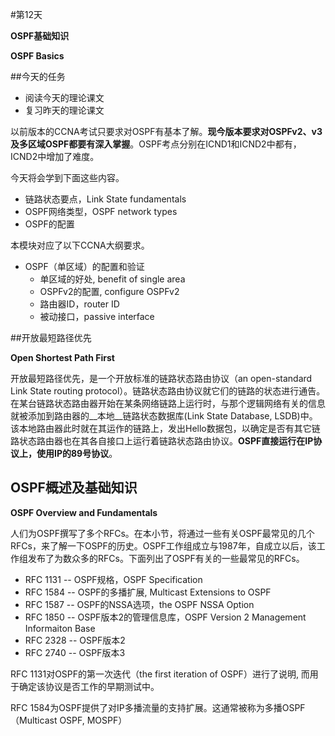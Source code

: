#第12天

__OSPF基础知识__

__OSPF Basics__

##今天的任务

+ 阅读今天的理论课文
+ 复习昨天的理论课文

以前版本的CCNA考试只要求对OSPF有基本了解。__现今版本要求对OSPFv2、v3及多区域OSPF都要有深入掌握__。OSPF考点分别在ICND1和ICND2中都有，ICND2中增加了难度。

今天将会学到下面这些内容。

+ 链路状态要点，Link State fundamentals
+ OSPF网络类型，OSPF network types
+ OSPF的配置

本模块对应了以下CCNA大纲要求。

+ OSPF（单区域）的配置和验证
	- 单区域的好处, benefit of single area
	- OSPFv2的配置, configure OSPFv2
	- 路由器ID，router ID
	- 被动接口，passive interface

##开放最短路径优先

__Open Shortest Path First__

开放最短路径优先，是一个开放标准的链路状态路由协议（an open-standard Link State routing protocol）。链路状态路由协议就它们的链路的状态进行通告。在某台链路状态路由器开始在某条网络链路上运行时，与那个逻辑网络有关的信息就被添加到路由器的__本地__链路状态数据库(Link State Database, LSDB)中。该本地路由器此时就在其运作的链路上，发出Hello数据包，以确定是否有其它链路状态路由器也在其各自接口上运行着链路状态路由协议。__OSPF直接运行在IP协议上，使用IP的89号协议__。

## OSPF概述及基础知识

__OSPF Overview and Fundamentals__

人们为OSPF撰写了多个RFCs。在本小节，将通过一些有关OSPF最常见的几个RFCs，来了解一下OSPF的历史。OSPF工作组成立与1987年，自成立以后，该工作组发布了为数众多的RFCs。下面列出了OSPF有关的一些最常见的RFCs。

+ RFC 1131 -- OSPF规格，OSPF Specification
+ RFC 1584 -- OSPF的多播扩展, Multicast Extensions to OSPF
+ RFC 1587 -- OSPF的NSSA选项，the OSPF NSSA Option
+ RFC 1850 -- OSPF版本2的管理信息库，OSPF Version 2 Management Informaiton Base
+ RFC 2328 -- OSPF版本2
+ RFC 2740 -- OSPF版本3

RFC 1131对OSPF的第一次迭代（the first iteration of OSPF）进行了说明, 而用于确定该协议是否工作的早期测试中。

RFC 1584为OSPF提供了对IP多播流量的支持扩展。这通常被称为多播OSPF（Multicast OSPF, MOSPF）


